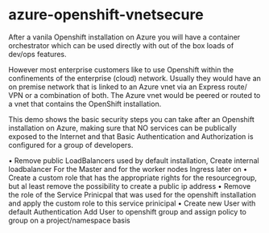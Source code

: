 # azure-openshift-vnetsecure

After a vanila Openshift installation on Azure you will have a container orchestrator which can be used directly with out of the box loads of dev/ops features. 

However most enterprise customers like to use Openshift within the confinements of the enterprise (cloud) network. Usually they would have an on premise network that is linked to an Azure vnet via an Express route/ VPN or a combination of both. The Azure vnet would be peered or routed to a vnet that contains the OpenShift installation.

This demo shows the basic security steps you can take after an Openshift installation on Azure, making sure that NO services can be publically exposed to the Internet and that Basic Authentication and Authorization is configured for a group of developers.

• Remove public LoadBalancers used by default installation, Create internal loadbalancer For the Master and for the worker nodes Ingress later on
• Create a custom role that has the appropriate rights for the resourcegroup, but al least remove the possibility to create a public ip address
• Remove the role of the Service Prinicpal that was used for the openshift installation and apply the custom role to this service prinicipal
• Create new User with default Authentication 
Add User to openshift group and assign policy to group on a project/namespace basis
